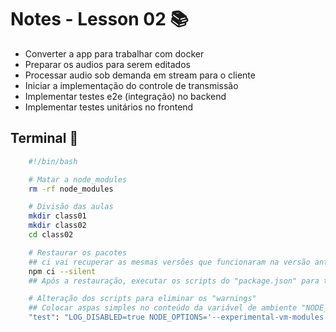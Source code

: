 # Notes - Lesson 02 📚

- Converter a app para trabalhar com docker
- Preparar os audios para serem editados
- Processar audio sob demanda em stream para o cliente
- Iniciar a implementação do controle de transmissão
- Implementar testes e2e (integração) no backend
- Implementar testes unitários no frontend

## Terminal 🚧

```bash
    #!/bin/bash

    # Matar a node_modules
    rm -rf node_modules

    # Divisão das aulas
    mkdir class01
    mkdir class02
    cd class02

    # Restaurar os pacotes
    ## ci vai recuperar as mesmas versões que funcionaram na versão anterior
    npm ci --silent
    ## Após a restauração, executar os scripts do "package.json" para testar

    # Alteração dos scripts para eliminar os "warnings"
    ## Colocar aspas simples no conteúdo da variável de ambiente "NODE_OPTIONS"
    "test": "LOG_DISABLED=true NODE_OPTIONS='--experimental-vm-modules --no-warnings' jest --no-cache",

```
